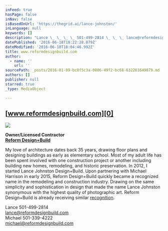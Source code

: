 ```yaml
---
inFeed: true
hasPage: false
inNav: false
isBasedOnUrl: 'https://thegrid.ai/lance-johnston/'
inLanguage: null
keywords: []
description: "Lance \_ \_ \_ \_ 501-499-2814 \_ \_ \_ lance@reformdesignbuild.comMichael \_ \_ \_501-339-4222 \_ \_ \_michael@reformdesignbuild.com"
datePublished: '2016-06-18T18:22:28.079Z'
dateModified: '2016-06-18T18:04:46.992Z'
title: www.reformdesignbuild.com
author:
  - name: ''
    url: ''
sourcePath: _posts/2016-01-09-bc0f5c3a-0806-49f2-bc68-632261649879.md
authors: []
publisher: null
starred: true
_type: MediaObject

---
```

## [www.reformdesignbuild.com][0]
![](https://s3-us-west-2.amazonaws.com/the-grid-img/p/952a770ac4495677b5624a9be05645fc7917dacf.jpg)

**Owner/Licensed Contractor  
[Reform Design+Build][0]**

My love of architecture dates back 35 years, drawing floor plans and designing buildings as early as elementary school.  Most of my adult life has been spent involved with one construction project or another including building new homes, remodeling, and historic preservation.  In 2012, I started Lance Johnston Design+Build.  Upon partnering with Michael Harrison in early 2015, Reform Design+Build quickly became a recognized name in the remodeling and construction industry.  Drawing on the same simplicity and sophistication in design that made the name Lance Johnston synonymous with the highest quality of photographic art. Reform Design+Build is already receiving similar [recognition][1].

Lance         501-499-2814         
lance@reformdesignbuild.com  
Michael      501-339-4222        
michael@reformdesignbuild.com

[0]: https://thegrid.ai/reform-design-build/
[1]: https://thegrid.ai/reform-design-build/press/